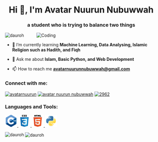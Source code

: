 <h1 align="center">Hi 👋, I'm Avatar Nuurun Nubuwwah</h1>
<h3 align="center">a student who is trying to balance two things</h3>
<img align="right" alt="Coding" width="400" src="https://i.redd.it/b5epmdzoy9l81.jpg">


<p align="left"> <img src="https://komarev.com/ghpvc/?username=dauroh&label=Profile%20views&color=0e75b6&style=flat" alt="dauroh" /> </p>

- 🌱 I’m currently learning **Machine Learning, Data Analysing, Islamic Religion such as Hadith, and Fiqh**

- 💬 Ask me about **Islam, Basic Python, and Web Development**

- 📫 How to reach me **avatarnuurunnubuwwah@gmail.com**

<h3 align="left">Connect with me:</h3>
<p align="left">
<a href="https://instagram.com/avatarnuurun" target="blank"><img align="center" src="https://raw.githubusercontent.com/rahuldkjain/github-profile-readme-generator/master/src/images/icons/Social/instagram.svg" alt="avatarnuurun" height="30" width="40" /></a>
<a href="https://https://www.youtube.com/channel/UCoZI0P65qHr8Ocn0INijm5A" target="blank"><img align="center" src="https://raw.githubusercontent.com/rahuldkjain/github-profile-readme-generator/master/src/images/icons/Social/youtube.svg" alt="avatar nuurun nubuwwah" height="30" width="40" /></a>
<a href="https://discord.gg/2Rnq8NfrYH" target="blank"><img align="center" src="https://raw.githubusercontent.com/rahuldkjain/github-profile-readme-generator/master/src/images/icons/Social/discord.svg" alt="2962" height="30" width="40" /></a>
</p>

<h3 align="left">Languages and Tools:</h3>
<p align="left"> <a href="https://www.w3schools.com/cpp/" target="_blank" rel="noreferrer"> <img src="https://raw.githubusercontent.com/devicons/devicon/master/icons/cplusplus/cplusplus-original.svg" alt="cplusplus" width="40" height="40"/> </a> <a href="https://www.w3schools.com/css/" target="_blank" rel="noreferrer"> <img src="https://raw.githubusercontent.com/devicons/devicon/master/icons/css3/css3-original-wordmark.svg" alt="css3" width="40" height="40"/> </a> <a href="https://www.w3.org/html/" target="_blank" rel="noreferrer"> <img src="https://raw.githubusercontent.com/devicons/devicon/master/icons/html5/html5-original-wordmark.svg" alt="html5" width="40" height="40"/> </a> <a href="https://www.python.org" target="_blank" rel="noreferrer"> <img src="https://raw.githubusercontent.com/devicons/devicon/master/icons/python/python-original.svg" alt="python" width="40" height="40"/> </a> </p>

<p><img align="left" src="https://github-readme-stats.vercel.app/api/top-langs?username=dauroh&show_icons=true&locale=en&layout=compact" alt="dauroh" /></p>

<p>&nbsp;<img align="center" src="https://github-readme-stats.vercel.app/api?username=dauroh&show_icons=true&locale=en" alt="dauroh" /></p>
